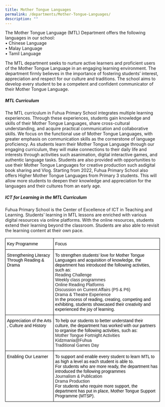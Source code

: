 ```yaml
---
title: Mother Tongue Languages
permalink: /departments/Mother-Tongue-Languages/
description: ""
---
```

The Mother Tongue Language (MTL) Department offers the following languages in our school:
<br>•	Chinese Language
<br>•	Malay Language
<br>•	Tamil Language

The MTL department seeks to nurture active learners and proficient users of the Mother Tongue Language in an engaging learning environment. The department firmly believes in the importance of fostering students’ interest, appreciation and respect for our culture and traditions. The school aims to develop every student to be a competent and confident communicator of their Mother Tongue Language.

##### **MTL Curriculum**
The MTL curriculum in Fuhua Primary School integrates multiple learning experiences. Through these experiences, students gain knowledge and skills of their Mother Tongue Languages, share cross-cultural understanding, and acquire practical communication and collaborative skills. 
We focus on the functional use of Mother Tongue Languages, with greater emphasis on communication skills as the cornerstone of language proficiency. As students learn their Mother Tongue Language through our engaging curriculum, they will make connections to their daily life and interests through activities such asanimation, digital interactive games, and authentic language tasks. Students are also provided with opportunities to use their Mother Tongue Languages for creative production such asdigital book sharing and  Vlog.
Starting from 2022, Fuhua Primary School also offers Higher Mother Tongue Languages from Primary 3 students. This will allow more students to deepen their knowledge and appreciation for the languages and their cultures from an early age.

  

##### **ICT for Learning in the MTL Curriculum**

Fuhua Primary School is the Center of Excellence of ICT in Teaching and Learning. Students’ learning in MTL lessons are enriched with various digital resources via online platforms. With the online resources, students extend their learning beyond the classroom. Students are also able to revisit the learning content at their own pace.

<style type="text/css">
.tg  {border-collapse:collapse;border-spacing:0;}
.tg td{border-color:black;border-style:solid;border-width:1px;font-family:Arial, sans-serif;font-size:14px;
  overflow:hidden;padding:10px 5px;word-break:normal;}
.tg th{border-color:black;border-style:solid;border-width:1px;font-family:Arial, sans-serif;font-size:14px;
  font-weight:normal;overflow:hidden;padding:10px 5px;word-break:normal;}
.tg .tg-ktyi{background-color:#FFF;text-align:left;vertical-align:top}
</style>
<table class="tg">
<thead>
  <tr>
    <th class="tg-ktyi"><span style="font-weight:normal;color:#000">Key Programme</span></th>
    <th class="tg-ktyi"><span style="font-weight:normal;color:#000">Focus</span></th>
  </tr>
</thead>
<tbody>
  <tr>
    <td class="tg-ktyi"><span style="font-weight:normal;color:#000">Strengthening Literacy Through Reading &amp; Drama</span></td>
    <td class="tg-ktyi"><span style="font-weight:normal;color:#000">To strengthen students’ love for Mother Tongue Languages and acquisition of knowledge, the department has introduced the following activities, such as:</span><br>Reading Challenge<br>Weekly class programmes<br>Online Reading Platforms<br>Discussion on Current Affairs (P5 &amp; P6)<br>Drama &amp; Theatre Experience<br><span style="font-weight:normal;color:#000">In the process of reading, creating, competing and exhibiting, students showcased their creativity and experienced the joy of learning.</span></td>
  </tr>
  <tr>
    <td class="tg-ktyi"><span style="font-weight:normal;color:#000">Appreciation of the Arts , Culture and History</span></td>
    <td class="tg-ktyi"><span style="font-weight:normal;color:#000">To help our students to better understand their culture, the department has worked with our partners to organise the following activities, such as:</span><br>Mother Tongue Fortnight Activities<br>Kidzmania@Fuhua<br>Traditional Games Day</td>
  </tr>
  <tr>
    <td class="tg-ktyi"><span style="font-weight:normal;color:#000">Enabling Our Learner</span><br><span style="font-weight:normal;color:#000"> </span></td>
    <td class="tg-ktyi"><span style="font-weight:normal;color:#000">To support and enable every student to learn MTL to as high a level as each student is able to.</span><br><span style="font-weight:normal;color:#000">For students who are more ready, the department  has introduced the following programmes</span><br>Journalism &amp; Publication<br>Drama Production<br><span style="font-weight:normal;color:#000">For students who require more support, the department has put in place, Mother Tongue Support Programme (MTSP).</span></td>
  </tr>
</tbody>
</table>